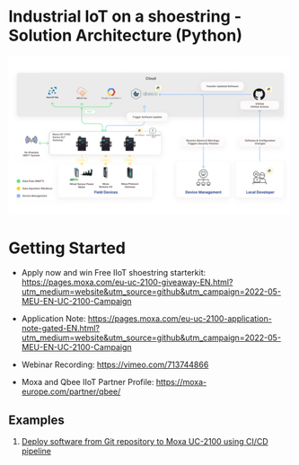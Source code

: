 
# Industrial IoT on a shoestring -Solution Architecture (Python)

![](media/solution-architecture-v3.png)

# Getting Started
-	Apply now and win Free IIoT shoestring starterkit: https://pages.moxa.com/eu-uc-2100-giveaway-EN.html?utm_medium=website&utm_source=github&utm_campaign=2022-05-MEU-EN-UC-2100-Campaign

-	Application Note: https://pages.moxa.com/eu-uc-2100-application-note-gated-EN.html?utm_medium=website&utm_source=github&utm_campaign=2022-05-MEU-EN-UC-2100-Campaign

-	Webinar Recording: https://vimeo.com/713744866

- Moxa and Qbee IIoT Partner Profile: https://moxa-europe.com/partner/qbee/

## Examples 

1. <a href="https://github.com/abadar05/moxaiiot-uc2100-qbee-io/blob/main/documents/Automate%20software%20deployment%20with%20Continuous%20Integration%20and%20Continuous%20Deployment.md"> Deploy software from Git repository to Moxa UC-2100 using CI/CD pipeline </a>
